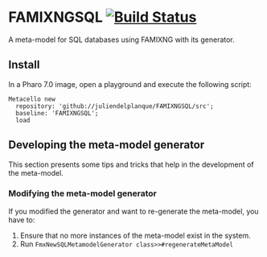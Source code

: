 # FAMIXNGSQL [![Build Status](https://travis-ci.org/juliendelplanque/FAMIXNGSQL.svg?branch=master)](https://travis-ci.org/juliendelplanque/FAMIXNGSQL)
A meta-model for SQL databases using FAMIXNG with its generator.

## Install
In a Pharo 7.0 image, open a playground and execute the following script:

```
Metacello new
  repository: 'github://juliendelplanque/FAMIXNGSQL/src';
  baseline: 'FAMIXNGSQL';
  load
```

## Developing the meta-model generator
This section presents some tips and tricks that help in the development of the
meta-model.

### Modifying the meta-model generator
If you modified the generator and want to re-generate the meta-model, you have
to:
1. Ensure that no more instances of the meta-model exist in the system.
2. Run `FmxNewSQLMetamodelGenerator class>>#regenerateMetaModel`
